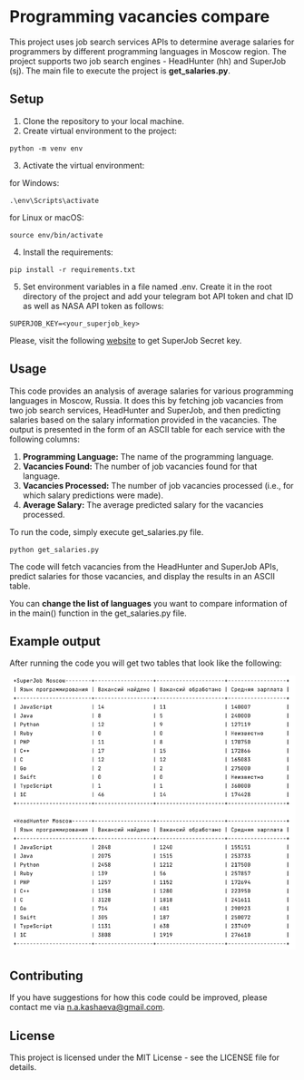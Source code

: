 # Programming vacancies compare
This project uses job search services APIs 
to determine average salaries for programmers by different programming languages
in Moscow region.
The project supports two job search engines - HeadHunter (hh) and SuperJob (sj).
The main file to execute the project is **get_salaries.py**.

## Setup
1. Clone the repository to your local machine.
2. Create virtual environment to the project:
```
python -m venv env
```
3. Activate the virtual environment:

for Windows:
```
.\env\Scripts\activate
```
for Linux or macOS:
```
source env/bin/activate
```
4. Install the requirements:
```
pip install -r requirements.txt
```

5. Set environment variables in a file named .env. Create it in the root directory of the project and add your telegram bot API token and chat ID as well as NASA API token as follows:
```
SUPERJOB_KEY=<your_superjob_key>
```
Please, visit the following [website](https://api.superjob.ru/) to get SuperJob Secret key.

## Usage
This code provides an analysis of average salaries for various programming languages in Moscow, Russia. 
It does this by fetching job vacancies from two job search services, HeadHunter and SuperJob,
and then predicting salaries based on the salary information provided in the vacancies. 
The output is presented in the form of an ASCII table for each service with the following columns:

1. **Programming Language:** The name of the programming language.
2. **Vacancies Found:** The number of job vacancies found for that language.
3. **Vacancies Processed:** The number of job vacancies processed (i.e., for which salary predictions were made).
4. **Average Salary:** The average predicted salary for the vacancies processed.

To run the code, simply execute get_salaries.py file.
```
python get_salaries.py
```
The code will fetch vacancies from the HeadHunter and SuperJob APIs, 
predict salaries for those vacancies, and display the results in an ASCII table.

You can **change the list of languages** you want to compare information of in the
main() function in the get_salaries.py file.

## Example output
After running the code you will get two tables that look like the following:

![alt text](output.png "Title")

## Contributing
If you have suggestions for how this code could be improved, 
please contact me via n.a.kashaeva@gmail.com.

## License
This project is licensed under the MIT License - see the LICENSE file for details.